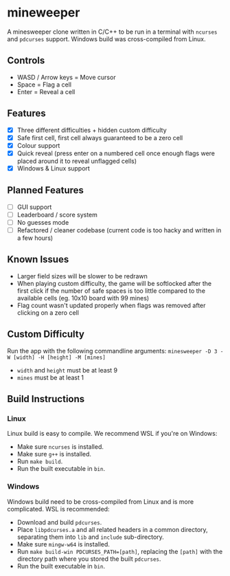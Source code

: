 # mineweeper

A minesweeper clone written in C/C++ to be run in a terminal with ```ncurses``` and ```pdcurses``` support.
Windows build was cross-compiled from Linux.

## Controls

- WASD / Arrow keys = Move cursor
- Space = Flag a cell
- Enter = Reveal a cell

## Features

- [X] Three different difficulties + hidden custom difficulty
- [X] Safe first cell, first cell always guaranteed to be a zero cell
- [X] Colour support
- [X] Quick reveal (press enter on a numbered cell once enough flags were placed around it to reveal unflagged cells)
- [X] Windows & Linux support

## Planned Features

- [ ] GUI support
- [ ] Leaderboard / score system
- [ ] No guesses mode
- [ ] Refactored / cleaner codebase (current code is too hacky and written in a few hours)

## Known Issues

- Larger field sizes will be slower to be redrawn
- When playing custom difficulty, the game will be softlocked after the first click if the number of safe spaces is too little compared to the available cells (eg. 10x10 board with 99 mines)
- Flag count wasn't updated properly when flags was removed after clicking on a zero cell

## Custom Difficulty

Run the app with the following commandline arguments: ```minesweeper -D 3 -W [width] -H [height] -M [mines]```

- ```width``` and ```height``` must be at least 9
- ```mines``` must be at least 1

## Build Instructions

### Linux

Linux build is easy to compile. We recommend WSL if you're on Windows:
- Make sure ```ncurses``` is installed.
- Make sure ```g++``` is installed.
- Run ```make build```.
- Run the built executable in ```bin```.

### Windows

Windows build need to be cross-compiled from Linux and is more complicated. WSL is recommended:
- Download and build ```pdcurses```.
- Place ```libpdcurses.a``` and all related headers in a common directory, separating them into ```lib``` and ```include``` sub-directory.
- Make sure ```mingw-w64``` is installed.
- Run ```make build-win PDCURSES_PATH=[path]```, replacing the ```[path]``` with the directory path where you stored the built ```pdcurses```.
- Run the built executable in ```bin```.